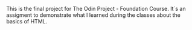 This is the final project for The Odin Project - Foundation Course. It`s an assigment to demonstrate what I learned during the classes about the basics of HTML.